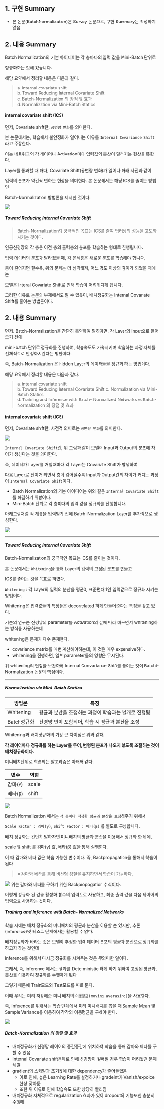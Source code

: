 ## 1. 구현 Summary
- 본 논문(BatchNormalization)은 Survey 논문으로, 구현 Summary는 작성하지 않음

## 2. 내용 Summary
Batch Normalization의 기본 아이디어는 각 층마다의 입력 값을 Mini-Batch 단위로

정규화하는 것에 있습니다.

해당 요약에서 정리할 내용은 다음과 같다. <br>
> a. internal covariate shift <br>
> b. Toward Reducing Internal Covariate Shift <br>
> c. Batch-Normalization 의 장점 및 효과 <br>
> d. Normalization via Mini-Batch Statics <br>

#### internal covariate shift (ICS)
먼저, Covariate shift란, `공변량 변화`를 의미한다. 

본 논문에서는, 학습에서 불안정화가 일어나는 이유를 `Internal Covariance Shift` 라고 주장한다.

이는 네트워크의 각 레이어나 Activation마다 입력값의 분산이 달라지는 현상을 뜻한다.

Layer를 통과할 때 마다, Covariate Shift(공변량 변화)가 일어나 아래 사진과 같이

입력의 분포가 약간씩 변하는 현상을 의미한다. 본 논문에서는 해당 ICS를 줄이는 방법인

Batch-Normalization 방법론을 제시한 것이다.

![](../pics/ICS.png)


##### Toward Reducing Internal Covariate Shift
> Batch-Normalization의 궁극적인 목표는 ICS를 줄여 딥러닝의 성능을 고도화 시키는 것이다.

인공신경망의 각 층은 이전 층의 출력층의 분포를 학습하는 형태로 진행됩니다.

입력 데이터의 분포가 달라졌을 때, 각 은닉층은 새로운 분포를 학습해야 합니다.

층이 깊어지면 질수록, 위의 문제는 더 심각해져, 어느 정도 이상의 깊이가 되었을 때에는

모델은 Interal Covariate Shift로 인해 학습이 어려워지게 됩니다.

그러한 이유로 논문의 부제에서도 알 수 있듯이, 배치정규화는 Internal Covariate Shift를 줄이는 방법론이다.



## 2. 내용 Summary
먼저, Batch-Normalization을 간단히 축약하여 말하자면, 각 Layer의 Input으로 들어오기 전에

mini-batch 단위로 정규화를 진행하여, 학습속도도 가속시키며 학습하는 과정 자체를 전체적으로 안정화시킨다는 방안이다.

즉, Batch-Normalization 은 hidden Layer의 데이터들을 정규화 하는 방법이다.

해당 요약에서 정리할 내용은 다음과 같다. <br>
> a. internal covariate shift <br>
> b. Toward Reducing Internal Covariate Shift
> c. Normalization via Mini-Batch Statics <br>
> d. Training and Inference with Batch-  Normalized Networks
> e. Batch-Normalization 의 장점 및 효과 <br>

#### internal covariate shift (ICS)
먼저, Covariate shift란, 사전적 의미로는 `공변량 변화`를 의미한다. 

![](../pics/ICS.png)

`Internal Covariate Shift`란, 위 그림과 같이 모델이 Input과 Output의 분포에 차이가 생긴다는 것을 의미한다.

즉, 데이터가 Layer를 거칠때마다 각 Layer는 Covariate Shift가 발생하여

다음 Layer로 전이가 되면서 층이 깊어질수록 Input과 Output간의 차이가 커지는 과정이 `Internal Covariate Shift`이다.

- Batch Normalization의 기본 아이디어는 위와 같은 `Internal Covariate Shift`를 해결하기 위함이다.
- Mini-Batch 단위로 각 층마다의 입력 값을 정규화를 진행합니다.

아래그림처럼 각 계층을 입력받기 전에 Batch-Normalization Layer를 추가적으로 생성한다.

![](../pics/bn_layer.png)



---

##### Toward Reducing Internal Covariate Shift
Batch-Normalization의 궁극적인 목표는 ICS를 줄이는 것이다.

본 논문에서는 `Whitening`을 통해 Layer의 입력의 고정된 분포를 만들고

ICS를 줄이는 것을 목표로 하였다.

`Whitening` : 각 Layer의 입력의 분산을 평균0, 표준편차 1인 입력값으로 정규화 시키는 방법이다.

Whitening은 입력값들의 특징들은 decorrelated 하게 만들어준다는 특징을 갖고 있다.

기존의 연구는 신경망의 parameter를 Activation의 값에 따라 바꾸면서 whitening하는 방식을 사용하는데

whitening은 문제가 다수 존재한다.
- covariance matrix를 매번 계산해야하는데, 이 것은 매우 expensive하다.
- whitening을 진행하면, 일부 parameter들의 영향은 무시된다.

위 whitening의 단점을 보완하며 Internal Convariance Shift를 줄이는 것이 Batchi-Normalization 논문의 핵심이다.

---

##### Normalization via Mini-Batch Statics
| 방법론       | 특징                            |
|-----------|-------------------------------|
| Whitening | 평균과 분산을 조정하는 과정이 학습과는 별개로 진행됨 |
| Batch정규화  | 신경망 안에 포함되어, 학습 시 평균과 분산을 조정  |

Whitening과 배치정규화의 가장 큰 차이점은 위와 같다.

__각 레이어마다 정규화를 하는 Layer를 두어, 변형된 분포가 나오지 않도록 조절하는 것이 배치정규화이다.__

미니배치단위로 학습되는 알고리즘은 아래와 같다.

| 변수    | 역할    |
|-------|-------|
| 감마(γ) | scale |
| 베타(β) | shift |


![](../pics/sum_2.png)

Batch Normalization 에서는 `각 층마다 적정한 평균과 분산을 보정`해주기 위해서

`Scale Factor : 감마(γ)`, `Shift Factor : 베타(β)` 를 별도로 구성합니다.

배치 정규화는 간단히 말하자면 미니배치의 평균과 분산을 이용해서 정규화 한 뒤에,

scale 및 shift 를 감마(γ) 값, 베타(β) 값을 통해 실행한다.

이 때 감마와 베타 값은 학습 가능한 변수이다. 즉, Backpropagation을 통해서 학습이 된다.
> ※ 감마와 베타를 통해 비선형 성질을 유지하면서 학습이 가능하다.

![](../pics/bn3_math7.png)
위는 감마와 베타를 구하기 위한 Backpropogation 수식이다.

이렇게 정규화 된 값을 활성화 함수의 입력으로 사용하고, 
최종 출력 값을 다음 레이어의 입력으로 사용하는 것이다.

##### Training and Inference with Batch-  Normalized Networks
학습 시에는 배치 정규화의 미니배치의 평균과 분산을 이용할 순 있지만, 추론(inference)및 테스트 단계에서는 활용할 수 없다.

배치정규화가 바라는 것은 모델이 추정한 입력 데이터 분포의 평균과 분산으로 정규화를 하고자 하는 것인데

inference를 위해서 다시금 정규화를 시켜주는 것은 무의미한 일이다.

그래서, 즉, inference 에서는 결과를 Deterministic 하게 하기 위하여
고정된 평균과, 분산을 이용하여 정규화를 수행하게 된다.

그렇기 때문에 Train모드와 Test모드를 따로 둔다.

이때 우리는 미리 저장해준 미니 배치의 `이동평균(moving averasing)`을 사용한다.

즉, inference를 위해서는 학습 단계에서 미리 미니배치를 뽑을 때 
Sample Mean 및 Sample Variance를 이용하여 각각의 이동평균을 구해야 한다.

![](./pics/readme_png1.png)

#####  Batch-Normalization 의 장점 및 효과
- 배치정규화가 신경망 레이어의 중간중간에 위치하여 학습을 통해 감마와 베타를 구할 수 있음
- Internal Covariate shift문제로 인해 신경망이 깊어질 경우 학습이 어려웠떤 문제 해결
- gradient의 스케일과 초기값에 대한 dependency가 줄어들었음
  - 이로 인해, 높은 Learning Rate를 설정하거나 gradeint가 Vanish/expolce 현상 잦아듦
  - 또한 위 이유로 인해 학습속도 또한 상당히 빨라짐
- 배치정규화 자체적으로 regularization 효과가 있어 dropout의 기능또한 충분히 수행해